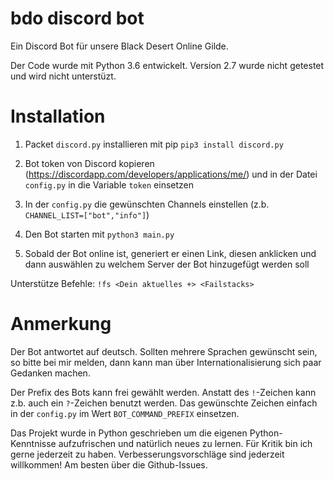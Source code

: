 # bdo discord bot
Ein Discord Bot für unsere Black Desert Online Gilde.

Der Code wurde mit Python 3.6 entwickelt. Version 2.7 wurde nicht getestet und wird nicht unterstüzt.


# Installation
1. Packet `discord.py` installieren mit pip
`pip3 install discord.py`

2. Bot token von Discord kopieren (https://discordapp.com/developers/applications/me/) und in der Datei `config.py` in die Variable `token` einsetzen
3. In der `config.py` die gewünschten Channels einstellen (z.b. `CHANNEL_LIST=["bot","info"]`)
4. Den Bot starten mit `python3 main.py`
5. Sobald der Bot online ist, generiert er einen Link, diesen anklicken und dann auswählen zu welchem Server der Bot hinzugefügt werden soll

Unterstütze Befehle:
`!fs <Dein aktuelles +> <Failstacks>`


# Anmerkung
Der Bot antwortet auf deutsch. Sollten mehrere Sprachen gewünscht sein, so bitte bei mir melden, dann kann man über Internationalisierung sich paar Gedanken machen.

Der Prefix des Bots kann frei gewählt werden. Anstatt des `!`-Zeichen kann z.b. auch ein `?`-Zeichen benutzt werden. Das gewünschte Zeichen einfach in der `config.py` im Wert `BOT_COMMAND_PREFIX` einsetzen.

Das Projekt wurde in Python geschrieben um die eigenen Python-Kenntnisse aufzufrischen und natürlich neues zu lernen. Für Kritik bin ich gerne jederzeit zu haben. Verbesserungsvorschläge sind jederzeit willkommen! 
Am besten über die Github-Issues.
